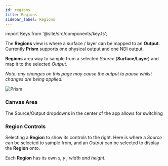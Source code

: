 ```yaml
---
id: regions
title: Regions
sidebar_label: Regions
---
```


import Keys from '@site/src/components/key.ts';

The **Regions** view is where a surface / layer can be mapped to an **Output**. Currently **Prism** supports one physical output and one NDI output.

**Regions** area way to sample from a selected *Source* (**Surface/Layer**) and map it to the selected *Output*.

*Note: any changes on this page may cause the output to pause whilst changes are being applied.*

![Prism](/prism-images/stage/regions/regions-page.png)

### Canvas Area

The Source/Output dropdowns in the center of the app allows for switching 

### Region Controls

Selecting a **Region** to show its controls to the right. Here is where a *Source* can be selected to sample from, and an *Output* can be selected to display the **Region** onto.

Each **Region** has its own *x, y , width and height*.